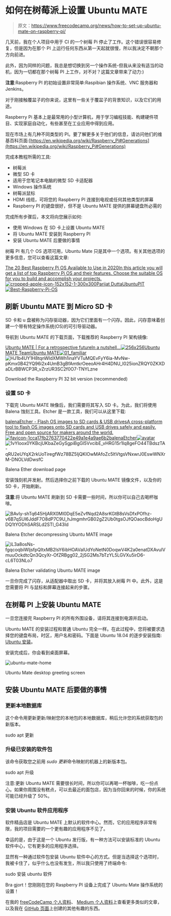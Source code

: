 # 如何在树莓派上设置 Ubuntu MATE

> 原文：<https://www.freecodecamp.org/news/how-to-set-up-ubuntu-mate-on-raspberry-pi/>

几天前，我在个人项目中用于 CI 的一个树莓 Pi 停止了工作。这个错误很容易修复，但是因为在那个 PI 上运行任何东西从第一天起就很慢，所以我决定不朝那个方向前进。

此外，因为同样的问题，我总是想切换到另一个操作系统-但我从来没有适当的动机，因为一切都在那个树莓 PI 上工作，对不对？这篇文章带来了动力:)

**注意**:Raspberry PI 的初始设置非常简单:Raspibian 操作系统、VNC 服务器和 Jenkins。

对于刚接触覆盆子的你来说，这里有一些关于覆盆子的背景知识，以及它们的用途。

Raspberry Pi 基本上是最常用的小型计算机，用于学习编程技能、构建硬件项目、实现家庭自动化，有些甚至在工业应用中得到应用。

现在市场上有几种不同类型的 PI。要了解更多关于他们的信息，请访问他们的维基百科页面:[https://en.wikipedia.org/wiki/Raspberry_Pi#Generations](https://en.wikipedia.org/wiki/Raspberry_Pi#Generations)

完成本教程所需的工具:

*   树莓派
*   微型 SD 卡
*   适用于您笔记本电脑的微型 SD 卡适配器
*   Windows 操作系统
*   树莓派鼠标
*   HDMI 线缆，可将您的 Raspberry PI 连接到电视或任何其他类型的屏幕
*   Raspberry PI 的键盘很好，但不是 Ubuntu MATE 提供的屏幕键盘所必需的

完成所有步骤后，本文将向您展示如何:

*   使用 Windows 在 SD 卡上设置 Ubuntu MATE
*   将 Ubuntu MATE 安装到 Raspberry PI
*   安装 Ubuntu MATE 后要做的事情

树莓 PI 有几个 OS 选项可用，Ubuntu Mate 只是其中一个选项。有关其他选项的更多信息，您可以查看这篇文章:

[The 20 Best Raspberry Pi OS Available to Use in 2020In this article you will get a list of top Raspberry Pi OS and their features. Choose the suitable OS for you to build and accomplish your projects.![cropped-apple-icon-152x152-1-300x300](img/e4da8a6372d83a70b4da0efb18c39f30.png)Parijat DuttaUbuntuPIT![Best-Raspberry-Pi-OS](img/2fc3a00e83b07f5e929164b9c45e1b8c.png)](https://www.ubuntupit.com/best-raspberry-pi-os-available/)

## 刷新 Ubuntu MATE 到 Micro SD 卡

SD 卡和 u 盘被称为闪存驱动器，因为它们里面有一个闪存。因此，闪存意味着创建一个带有特定操作系统(OS)的可引导驱动器。

导航到 Ubuntu MATE 的下载页面，下载推荐的 Raspberry PI 架构镜像:

[Ubuntu MATE | For a retrospective futureIn a nutshell…![256x256](img/0431a740ecf1c258425e093d4e4c273c.png)Ubuntu MATE TeamUbuntu MATE![01_familiar](img/ffa637323dad565cff47bf2e18e53504.png)](https://ubuntu-mate.org/)![HJ1b4UY1H8tqnWldXMWh1inaYVTuMQEvFyY6ia-MvNw-pKmx0B42YQ96i2x4UmB3gBfAmtkrOeeoAHr4H4DNU_I025ionZRQY0ZKXDaDLrBBWCP3R_vZrzUR3SC2f0O7-TNYLzne](img/51b98a1b91599df48f9d5d9b3ced9951.png)

Download the Raspberry PI 32 bit version (recommended)

### 设置 SD 卡

下载完 Ubuntu MATE 映像后，我们需要将其写入 SD 卡。为此，我们将使用 Balena 蚀刻工具。Etcher 是一款工具，我们可以从这里下载:

[balenaEtcher - Flash OS images to SD cards & USB drivesA cross-platform tool to flash OS images onto SD cards and USB drives safely and easily. Free and open source for makers around the world.![favicon-1cca17fb2763770422e49a1e4a9ae6b2](img/cb32bec3db2729f0a99c90657fff2f1b.png)balenaEtcher![avatar](img/99916cc34eaa068a3d6ccd1b9d7e222f.png)](https://www.balena.io/etcher/)![1vYIoox0YKBcjUKbaZeGySgpiBgGl5VvcibE_vHRG15r1lq8geFO44TBdszTA-qRU2eUYqX2rkUoTiregfWz78BZ5IjQKIOwMAfoZc5ltVtgsVNxwrJ0EswWNXrM-DNOLVdDwsfC](img/72d37a307d6af1b461b96ad8225392a4.png)

Balena Ether download page

安装蚀刻机并发射。然后选择你之前下载的 Ubuntu MATE 镜像文件，以及你的 SD 卡，开始刷新。

**注意**:将 Ubuntu MATE 刷新到 SD 卡需要一些时间，所以你可以自己去喝杯咖啡。

![BAvIy-shTq645HjARX0MI0DqE5eZvfNqd2A8srKGtB8sVsDfxPOfhz-v6B7qSUl6JddF7O8dP7C9U_hJmgmhrGB02gZ2Ub0tgsOJfQOaocBdoHgUDQ1tYODhSARSLd2STl_G43Id](img/663c36aab27ce8495ada377a137a1f8e.png)

Balena Etcher decompressing Ubuntu MATE image

![iL3a8osNs-fgqcoqbiWljsfpQItxMB2lsY6ibHOAValUdYoNetN0DoqwV4K2a0enatDXAvulVmuuOckdtcQn3QcyXr-OfZRBgg02_2jSG2Ms7bTzYL5LGVXu5irD6-cL6T03NLo7](img/56f9bf7e795ca4714b9072627a8d44f5.png)

Balena Etcher validating Ubuntu MATE image

一旦你完成了闪存，从适配器中取出 SD 卡，并将其放入树莓 PI 中。此外，这是您需要将 PI 与鼠标和屏幕连接起来的步骤。

## 在树莓 PI 上安装 Ubuntu MATE

一旦您连接完 Raspberry PI 的所有外围设备，请将其连接到电源并启动。

Ubuntu MATE 的安装过程和普通 Ubuntu 完全一样。在此过程中，您将被要求选择您的键盘布局，时区，用户名和密码。下面是 Ubuntu 18.04 的逐步安装指南: [Ubuntu 安装](https://phoenixnap.com/kb/how-to-install-ubuntu-18-04-bionic-beaver)。

安装完成后，你会看到桌面屏幕。

![ubuntu-mate-home](img/4cb84158c1668e4a4f2dff9177b97701.png)

Ubuntu Mate desktop greeting screen

## 安装 Ubuntu MATE 后要做的事情

### 更新本地数据库

这个命令用更新更新/映射您的本地包的本地数据库，稍后允许您的系统获取包的新版本。

sudo apt 更新

### 升级已安装的软件包

该命令获取您之前用 *sudo 更新*命令映射的机器上的新版本包。

sudo apt 升级

注意:更新 Ubuntu MATE 需要很长时间，所以你可以再喝一杯咖啡，吃一份点心。如果你周围没有糕点，可以去最近的面包店，因为当你回来的时候，你的系统可能已经升级了 50%。

### 安装 Ubuntu 软件应用程序

软件精品店是 Ubuntu MATE 上默认的软件中心。然而，它的应用程序非常有限，我的项目需要的一个更有趣的应用程序不见了。

幸运的是，由于这是一个 Ubuntu 发行版，有一种方法可以安装标准的 Ubuntu 软件中心，它有更多的应用程序选择。

显然有一种通过软件包安装 Ubuntu 软件中心的方式。但是当选择这个选项时，我被卡住了，似乎什么也没有发生，所以我只使用了终端命令:

sudo 安装 ubuntu 软件

Bra gjort！您刚刚在您的 Raspberry PI 设备上完成了 Ubuntu Mate 操作系统的设置！

在我的 [freeCodeCamp 个人资料](https://www.freecodecamp.org/news/author/goran/)、 [Medium 个人资料](https://medium.com/@goranaviani)上查看更多类似的文章，以及我在 [GitHub 页面](https://github.com/GoranAviani)上创建的其他有趣的东西。